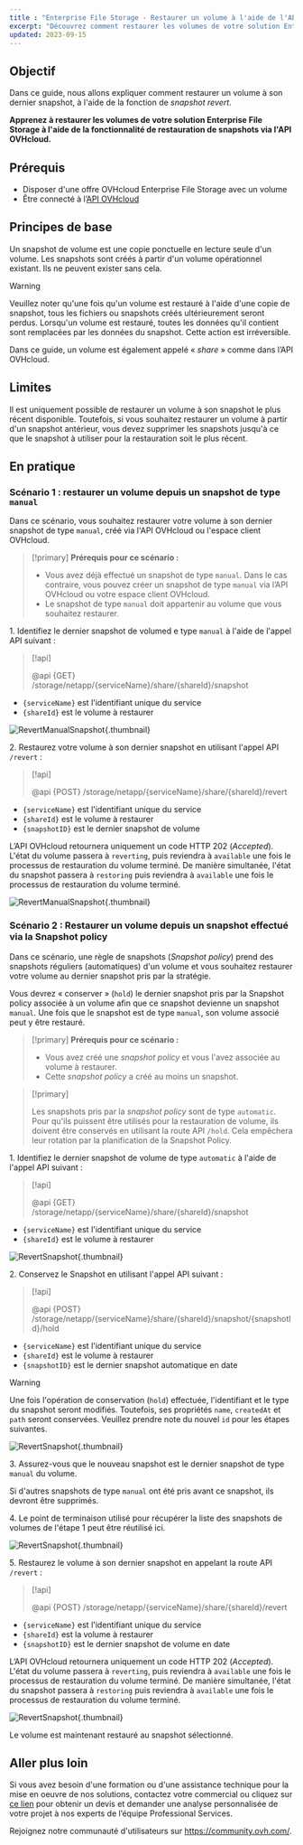 ```yaml
---
title : "Enterprise File Storage - Restaurer un volume à l'aide de l'API de restauration de snapshots"
excerpt: "Découvrez comment restaurer les volumes de votre solution Enterprise File Storage grâce à la fonctionnalité de restauration de snapshots fournie par l'API OVHcloud"
updated: 2023-09-15
---
```


## Objectif

Dans ce guide, nous allons expliquer comment restaurer un volume à son dernier snapshot, à l'aide de la fonction de *snapshot revert*.

**Apprenez à restaurer les volumes de votre solution Enterprise File Storage à l'aide de la fonctionnalité de restauration de snapshots via l'API OVHcloud.**

## Prérequis

- Disposer d'une offre OVHcloud Enterprise File Storage avec un volume
- Être connecté à l’[API OVHcloud](https://api.ovh.com/)

## Principes de base

Un snapshot de volume est une copie ponctuelle en lecture seule d'un volume.
Les snapshots sont créés à partir d'un volume opérationnel existant. Ils ne peuvent exister sans cela.

> [!warning]
>
> Veuillez noter qu'une fois qu'un volume est restauré à l'aide d'une copie de snapshot, tous les fichiers ou snapshots créés ultérieurement seront perdus. Lorsqu'un volume est restauré, toutes les données qu'il contient sont remplacées par les données du snapshot. Cette action est irréversible.
>

Dans ce guide, un volume est également appelé « *share* » comme dans l’API OVHcloud.

## Limites

Il est uniquement possible de restaurer un volume à son snapshot le plus récent disponible. Toutefois, si vous souhaitez restaurer un volume à partir d'un snapshot antérieur, vous devez supprimer les snapshots jusqu'à ce que le snapshot à utiliser pour la restauration soit le plus récent.

## En pratique

### Scénario 1 : restaurer un volume depuis un snapshot de type `manual`

Dans ce scénario, vous souhaitez restaurer votre volume à son dernier snapshot de type `manual`, créé via l'API OVHcloud ou l'espace client OVHcloud.

> [!primary]
> **Prérequis pour ce scénario :**
>
> - Vous avez déjà effectué un snapshot de type `manual`. Dans le cas contraire, vous pouvez créer un snapshot de type `manual` via l’API OVHcloud ou votre espace client OVHcloud.
> - Le snapshot de type `manual` doit appartenir au volume que vous souhaitez restaurer.

1\. Identifiez le dernier snapshot de volumed e type `manual` à l'aide de l'appel API suivant :

> [!api]
>
> @api {GET} /storage/netapp/{serviceName}/share/{shareId}/snapshot
>

- `{serviceName}` est l'identifiant unique du service
- `{shareId}` est le volume à restaurer 

![RevertManualSnapshot](images/use_case_1_step_1.png){.thumbnail}

2\. Restaurez votre volume à son dernier snapshot en utilisant l'appel API `/revert` : 

> [!api]
>
> @api {POST} /storage/netapp/{serviceName}/share/{shareId}/revert
>

- `{serviceName}` est l'identifiant unique du service
- `{shareId}` est le volume à restaurer
- `{snapshotID}` est le dernier snapshot de volume

L’API OVHcloud retournera uniquement un code HTTP 202 (*Accepted*).<br>
L'état du volume passera à `reverting`, puis reviendra à `available` une fois le processus de restauration du volume terminé. De manière simultanée, l'état du snapshot passera à `restoring` puis reviendra à `available` une fois le processus de restauration du volume terminé.

![RevertManualSnapshot](images/use_case_1_step_2.png){.thumbnail}

### Scénario 2 : Restaurer un volume depuis un snapshot effectué via la Snapshot policy

Dans ce scénario, une règle de snapshots (*Snapshot policy*) prend des snapshots réguliers (automatiques) d'un volume et vous souhaitez restaurer votre volume au dernier snapshot pris par la stratégie.

Vous devrez « conserver » (`hold`) le dernier snapshot pris par la Snapshot policy associée à un volume afin que ce snapshot devienne un snapshot `manual`. Une fois que le snapshot est de type `manual`, son volume associé peut y être restauré.

> [!primary]
> **Prérequis pour ce scénario :**
>
> - Vous avez créé une *snapshot policy* et vous l'avez associée au volume à restaurer.
> - Cette *snapshot policy*  a créé au moins un snapshot.

> [!primary]
>
> Les snapshots pris par la *snapshot policy*  sont de type `automatic`. Pour qu'ils puissent être utilisés pour la restauration de volume, ils doivent être conservés en utilisant la route API `/hold`. Cela empêchera leur rotation par la planification de la Snapshot Policy.
>

1\. Identifiez le dernier snapshot de volume de type `automatic` à l'aide de l'appel API suivant :

> [!api]
>
> @api {GET} /storage/netapp/{serviceName}/share/{shareId}/snapshot
>

- `{serviceName}` est l'identifiant unique du service
- `{shareId}` est le volume à restaurer

![RevertSnapshot](images/use_case_2_step_1.png){.thumbnail}

2\. Conservez le Snapshot en utilisant l'appel API suivant : 

> [!api]
>
> @api {POST} /storage/netapp/{serviceName}/share/{shareId}/snapshot/{snapshotId}/hold

- `{serviceName}` est l'identifiant unique du service
- `{shareId}` est le volume à restaurer
- `{snapshotID}` est le dernier snapshot automatique en date

> [!warning]
>
> Une fois l'opération de conservation (`hold`) effectuée, l'identifiant et le type du snapshot seront modifiés. Toutefois, ses propriétés `name`, `createdAt` et `path` seront conservées. Veuillez prendre note du nouvel `id` pour les étapes suivantes.
>

![RevertSnapshot](images/use_case_2_step_2.png){.thumbnail}

3\. Assurez-vous que le nouveau snapshot est le dernier snapshot de type `manual` du volume.

Si d'autres snapshots de type `manual` ont été pris avant ce snapshot, ils devront être supprimés.

4\. Le point de terminaison utilisé pour récupérer la liste des snapshots de volumes de l'étape 1 peut être réutilisé ici.

![RevertSnapshot](images/use_case_2_step_3.png){.thumbnail}

5\. Restaurez le volume à son dernier snapshot en appelant la route API `/revert` :

> [!api]
>
> @api {POST} /storage/netapp/{serviceName}/share/{shareId}/revert
>

- `{serviceName}` est l'identifiant unique du service
- `{shareId}` est la volume à restaurer
- `{snapshotID}` est le dernier snapshot de volume en date

L’API OVHcloud retournera uniquement un code HTTP 202 (*Accepted*).<br>
L'état du volume passera à `reverting`, puis reviendra à `available` une fois le processus de restauration du volume terminé. De manière simultanée, l'état du snapshot passera à `restoring` puis reviendra à `available` une fois le processus de restauration du volume terminé.

![RevertSnapshot](images/use_case_2_step_4.png){.thumbnail}

Le volume est maintenant restauré au snapshot sélectionné.

## Aller plus loin

Si vous avez besoin d'une formation ou d'une assistance technique pour la mise en oeuvre de nos solutions, contactez votre commercial ou cliquez sur [ce lien](https://www.ovhcloud.com/fr/professional-services/) pour obtenir un devis et demander une analyse personnalisée de votre projet à nos experts de l’équipe Professional Services.

Rejoignez notre communauté d'utilisateurs sur <https://community.ovh.com/>.

